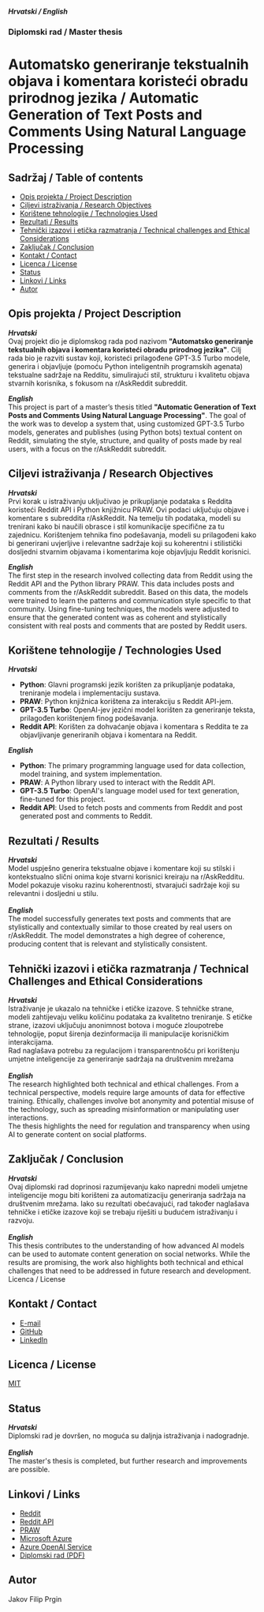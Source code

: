 ***Hrvatski / English***
### Diplomski rad / Master thesis
# Automatsko generiranje tekstualnih objava i komentara koristeći obradu prirodnog jezika / Automatic Generation of Text Posts and Comments Using Natural Language Processing

## Sadržaj / Table of contents

- [Opis projekta / Project Description](#opis-projekta--project-description)
- [Ciljevi istraživanja / Research Objectives](#ciljevi-istraživanja--research-objectives)
- [Korištene tehnologije / Technologies Used](#korištene-tehnologije--technologies-used)
- [Rezultati / Results](#rezultati--results)
- [Tehnički izazovi i etička razmatranja / Technical challenges and Ethical Considerations](#tehnički-izazovi-i-etička-razmatranja--technical-challenges-and-ethical-considerations)
- [Zaključak / Conclusion](#zaključak--conclusion)
- [Kontakt / Contact](#kontakt--contact)
- [Licenca / License](#licenca--license)
- [Status](#status)
- [Linkovi / Links](#linkovi--links)
- [Autor](#autor)


## Opis projekta / Project Description

***Hrvatski***  
Ovaj projekt dio je diplomskog rada pod nazivom **"Automatsko generiranje tekstualnih objava i komentara koristeći obradu prirodnog jezika"**. Cilj rada bio je razviti sustav koji, koristeći prilagođene GPT-3.5 Turbo modele, generira i objavljuje (pomoću Python inteligentnih programskih agenata) tekstualne sadržaje na Redditu, simulirajući stil, strukturu i kvalitetu objava stvarnih korisnika, s fokusom na r/AskReddit subreddit.

***English***  
This project is part of a master’s thesis titled **"Automatic Generation of Text Posts and Comments Using Natural Language Processing"**. The goal of the work was to develop a system that, using customized GPT-3.5 Turbo models, generates and publishes (using Python bots) textual content on Reddit, simulating the style, structure, and quality of posts made by real users, with a focus on the r/AskReddit subreddit.


## Ciljevi istraživanja / Research Objectives

***Hrvatski***  
Prvi korak u istraživanju uključivao je prikupljanje podataka s Reddita koristeći Reddit API i Python knjižnicu PRAW. Ovi podaci uključuju objave i komentare s subreddita r/AskReddit. Na temelju tih podataka, modeli su trenirani kako bi naučili obrasce i stil komunikacije specifične za tu zajednicu. Korištenjem tehnika fino podešavanja, modeli su prilagođeni kako bi generirani uvjerljive i relevantne sadržaje koji su koherentni i stilistički dosljedni stvarnim objavama i komentarima koje objavljuju Reddit korisnici.

***English***  
The first step in the research involved collecting data from Reddit using the Reddit API and the Python library PRAW. This data includes posts and comments from the r/AskReddit subreddit. Based on this data, the models were trained to learn the patterns and communication style specific to that community. Using fine-tuning techniques, the models were adjusted to ensure that the generated content was as coherent and stylistically consistent with real posts and comments that are posted by Reddit users.


## Korištene tehnologije / Technologies Used

***Hrvatski***  
- **Python**: Glavni programski jezik korišten za prikupljanje podataka, treniranje modela i implementaciju sustava.
- **PRAW**: Python knjižnica korištena za interakciju s Reddit API-jem.
- **GPT-3.5 Turbo**: OpenAI-jev jezični model korišten za generiranje teksta, prilagođen korištenjem finog podešavanja.
- **Reddit API**: Korišten za dohvaćanje objava i komentara s Reddita te za objavljivanje generiranih objava i komentara na Reddit.

***English***  
- **Python**: The primary programming language used for data collection, model training, and system implementation.
- **PRAW**: A Python library used to interact with the Reddit API.
- **GPT-3.5 Turbo**: OpenAI's language model used for text generation, fine-tuned for this project.
- **Reddit API**: Used to fetch posts and comments from Reddit and post generated post and comments to Reddit.


## Rezultati / Results

***Hrvatski***<br>
Model uspješno generira tekstualne objave i komentare koji su stilski i kontekstualno slični onima koje stvarni korisnici kreiraju na r/AskRedditu. Model pokazuje visoku razinu koherentnosti, stvarajući sadržaje koji su relevantni i dosljedni u stilu.<br><br>
***English***<br>
The model successfully generates text posts and comments that are stylistically and contextually similar to those created by real users on r/AskReddit. The model demonstrates a high degree of coherence, producing content that is relevant and stylistically consistent.


## Tehnički izazovi i etička razmatranja / Technical Challenges and Ethical Considerations

***Hrvatski***<br>
Istraživanje je ukazalo na tehničke i etičke izazove. S tehničke strane, modeli zahtijevaju veliku količinu podataka za kvalitetno treniranje. S etičke strane, izazovi uključuju anonimnost botova i moguće zloupotrebe tehnologije, poput širenja dezinformacija ili manipulacije korisničkim interakcijama.<br>
Rad naglašava potrebu za regulacijom i transparentnošću pri korištenju umjetne inteligencije za generiranje sadržaja na društvenim mrežama<br><br>
***English***<br>
The research highlighted both technical and ethical challenges. From a technical perspective, models require large amounts of data for effective training. Ethically, challenges involve bot anonymity and potential misuse of the technology, such as spreading misinformation or manipulating user interactions.<br>
The thesis highlights the need for regulation and transparency when using AI to generate content on social platforms.


## Zaključak / Conclusion

***Hrvatski***<br>
Ovaj diplomski rad doprinosi razumijevanju kako napredni modeli umjetne inteligencije mogu biti korišteni za automatizaciju generiranja sadržaja na društvenim mrežama. Iako su rezultati obećavajući, rad također naglašava tehničke i etičke izazove koji se trebaju riješiti u budućem istraživanju i razvoju.<br><br>
***English***<br>
This thesis contributes to the understanding of how advanced AI models can be used to automate content generation on social networks. While the results are promising, the work also highlights both technical and ethical challenges that need to be addressed in future research and development.
Licenca / License


## Kontakt / Contact
- [E-mail](mailto:jfprgin@gmail.com)
- [GitHub](github.com/jfprgin)
- [LinkedIn](https://www.linkedin.com/in/jakov-filip-prgin)


## Licenca / License
[MIT](https://choosealicense.com/licenses/mit/)


## Status

***Hrvatski***<br>
Diplomski rad je dovršen, no moguća su daljnja istraživanja i nadogradnje.<br><br>
***English***<br>
The master's thesis is completed, but further research and improvements are possible.


## Linkovi / Links
- [Reddit](https://www.reddit.com/)
- [Reddit API](https://developers.reddit.com/docs/api)
- [PRAW](https://praw.readthedocs.io/en/stable/index.html)
- [Microsoft Azure](https://azure.microsoft.com/en-us/)
- [Azure OpenAI Service](https://azure.microsoft.com/en-us/products/ai-services/openai-service)
- [Diplomski rad (PDF)](https://drive.google.com/file/d/103HbYB6pxwNNwzCPPFlWrJiTqlKwn9R8/view)


## Autor
Jakov Filip Prgin
